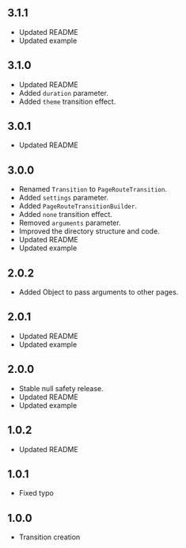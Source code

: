 ## 3.1.1

* Updated README
* Updated example


## 3.1.0

* Updated README
* Added `duration` parameter.
* Added `theme` transition effect.


## 3.0.1

* Updated README


## 3.0.0

* Renamed `Transition` to `PageRouteTransition`.
* Added `settings` parameter.
* Added `PageRouteTransitionBuilder`.
* Added `none` transition effect.
* Removed `arguments` parameter.
* Improved the directory structure and code.
* Updated README
* Updated example

## 2.0.2

* Added Object to pass arguments to other pages.


## 2.0.1

* Updated README
* Updated example

## 2.0.0

* Stable null safety release.
* Updated README
* Updated example

## 1.0.2

* Updated README

## 1.0.1

* Fixed typo

## 1.0.0

* Transition creation

